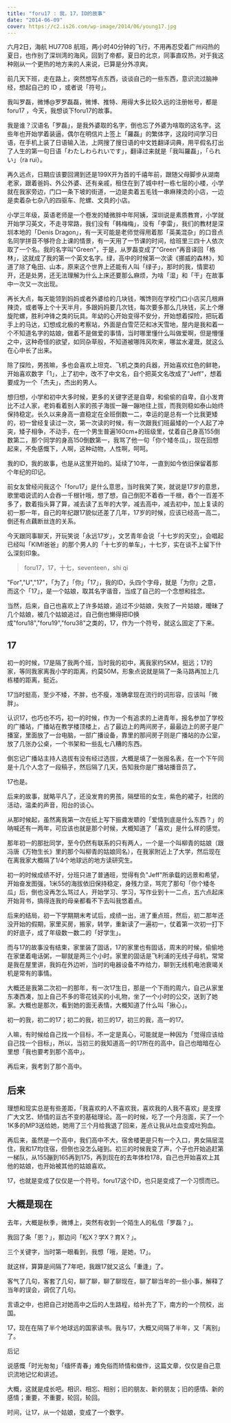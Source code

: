 ```yaml
---
title: "foru17 : 我，17，ID的故事"
date: "2014-06-09"
cover: https://c2.is26.com/wp-image/2014/06/young17.jpg
---
```


六月2日，海航 HU7708 航班，两小时40分钟的飞行，不用再忍受着广州闷热的夏日，也作别了深圳湾的海风，回到了帝都，夏日的北京，同事直叹热，对于我这种刚从一个更热的地方来的人来说，已算是分外凉爽。

前几天下班，走在路上，突然想写点东西，谈谈自己的一些东西，意识流过脑神经，想起自己的 ID ，或者说「符号」。

我叫罗磊，微博@罗罗磊磊，微博、推特、用得大多比较久远的注册帐号，都是foru17 ，今天，我想谈下foru17的故事。

我是谁？汉语名「罗磊」，是我外婆取的名字，倒也忘了外婆为啥取的这名字。这些年也开始学着装逼，偶尔在明信片上签上「羅磊」的繁体字，这段时间学习日语，在手机上装了日语输入法，上网搜了搜日语的中文姓翻译词典，用平假名打出了人生的第一句日语「わたしわられいです」，翻译过来就是「我叫羅磊」，「られい」（ra rui）。

再久远点，日期应该要回溯到还是199X开为首的千禧年前，跟随父母脚步从湖南老家，跟着爸妈、外公外婆、还有亲戚，租住在到了城中村一栋七层的小楼，小学就在我家旁边，门口一条下坡的街道，一边是卖着五毛钱一串麻辣烫的小店，一边是卖着杂七杂八的四驱车、陀螺、文具的小店。

小学三年级，英语老师是一个卷发的矮微胖中年阿姨，深圳说是素质教育，小学就开始学习英文，不走寻常路，我们没有「韩梅梅」，没有「李雷」，我们的教材是深圳本地的「Denis Dragon」，有一天可能是老师觉得用着那「英美混杂」的口音点名同学拼音不够符合上课的情景，有一天用了一节课的时间，给班里三四十人依次取了一个名。我的名字叫"Green"，于是，从罗磊变成了"Green"再音译回「格林」，这就成了我的第一个英文名字。绿，高中的时候第一次读《挪威的森林》，知道了除了龟田、山本，原来这个世界上还能有人叫「绿子」，那时的我，情窦初开，还是处男，还无法理解为什么上床还要那么麻烦，为啥「湿」和「干」在故事中一次又一次出现。

再长大点，每天能领到妈妈或者外婆给的几块钱，嘴馋则在学校门口小店买几根麻辣烫，或者等上个十天半月，多跟妈妈要几次钱，每次要多那么几块钱，买上个爆旋陀螺，胜利冲锋之类的玩具。年幼的心开始变得不安分，开始想着探险，把玩着手上的马达，幻想成北极的考察站，外面是白雪茫茫和冰天雪地，屋内是我和着一个不知道名字的姑娘，做着不是做爱的事情，当时哪里懂什么叫做爱啊，但是懵懂之中，这种奇怪的欲望，如同杂草般，不知道被哪阵风吹来，哪盆水灌溉，就这么在心中长了出来。

除了探险，男孩嘛，多也会喜欢上坦克、飞机之类的兵器，开始喜欢红色的鲜艳，开始喜欢数字「1」，上了初中，改不了中文名，自个把英文名改成了"Jeff"，想着要成为一个「杰夫」，杰出的男人。

想归想，小学和初中大多时候，更多的关键字还是自卑，和偷偷的自卑，自小发育比不过人家，老妈看着别人家的孩子海拔一蹦一蹦地往上拔，而我则稳如泰山始终保持稳定。长久以来身高一直稳定在全班倒数一二，幸运的是总有一个比我更矮的，初一曾经复读过一次，第一次读的时候，有一次跟我们班最矮的一个人起了冲突，矮子相争，不动手，在一个男生普遍160cm+的班级里，仗着自己身高155倒数第二，那个同学的身高150倒数第一，我骂了他一句「你个矮冬瓜」，现在回想起来，不免感慨下，人啊，这种动物，人性啊，呵呵。

我的ID，我的故事，也是从这里开始的。延续了10年，一直到如今依旧保留着那个年纪的印记。

前女友曾经问我这个「foru17」是什么意思，当时我笑了笑，就说是17岁的意思，歌里唱说谎的人会吞一千根针哦，想了想，自己倒犯不着吞一千根，吞个一百差不多了，数着指头算了算，减去读了五年的大学，减去高中，减去初中，加上复读的初一那一年，自己的年纪跟17貌似还差了几年，17岁的时候，应该已经高一高二，倒还有点藕断丝连的关系。

今天跟同事聊天，开玩笑说「永远17岁」，文艺青年会说「十七岁的天空」，会唱起已经叫「KIMI爸爸」的那个男人的「十七岁的单车」，十七岁，实在谈不上留下什么深刻印象。

> foru17，17，十七，seventeen，shi qi

"For","U","17"，「为了」「你」「17」，我的ID，头四个字母，就是「为你」之意，而这个「17」，是一个姑娘，取其名字谐音，当成了自己的一个念想和挂念。

当然，后来，自己也喜欢上了许多姑娘，追过不少姑娘，失败了一片姑娘，暧昧了几个姑娘，被几个姑娘追过，自己倒也懒得把ID换成"foru18","foru19","foru38"之类的，17，作为一个符号，就这么固定了下来。

## 17

初一的时候，17是隔了我两个班，当时我的初中，离我家约5KM，挺远；17的家，等同我家离我小学的距离，约莫50M，形象点说就是隔了一条马路再加上几栋楼的距离，挺近。

17当时挺高，至少不矮，不胖，也不瘦，准确拿现在流行的词形容，应该叫「微胖」。

认识17，也巧也不巧，初一的时候，作为一个有追求的上进青年，报名参加了学校的广播站，广播站在教学楼顶楼上，占了最边上的两间房子，最最边上的房子是广播室，里面放了一台电脑，一部广播设备，靠里的那间房子则是广播站的办公室，放了几张办公桌，一个书架和一些乱七八糟的东西。

倒忘记广播站主持人选拔有没有经过选拔，大概是填了一张报名表，在一个下午同是十几个人念了一段稿子，然后隔了几天，告知我你是广播站播音员了。

17也是。

后来的故事，就略平凡了，还没发育的男孩，隔壁班的女生，紫色的裙子，社团的活动，温柔的声音，阳台的谈心。

从那时候起，虽然离我第一次在纸上写下振聋发聩的「爱情到底是什么东西？」的呐喊还有一两年，可应该也就是那个时候，大概知道了「喜欢」是什么样的感觉。

那年初一的那批同学，至今仍然有联系的只有两人，一个是一个叫柳青的姑娘（跟冯唐《万物生长》里的那个叫柳青的姑娘同名），在我家附近上了大学，然后现在在离我家大概隔了1/4个地球远的地方读研究生。

初一的时候成绩不好，分班只进了普通班，觉得有负"Jeff"所承载的远景和希望，开始奋发图强，1米55的海拔依旧保持稳定，身残力坚，骂完了那句「你个矮冬瓜」后，倒也没再怎么骂过人，开始学习、学习，写作业到十一二点，五六点起床开始背书，搞得连我的母亲都看不下去叫我悠着点。

后来的结局，初一下学期期末考试后，成绩一出，进了重点班，然后，初二那年还没开始的假期，家里买房，搬家，转学，重新读了一遍初一，仗着第一次初一打下的好底子，成了年级数一数二的「好学生」。

而与17的故事没有结束，家里装了固话，17的家里也有固话，周末的时候，偷偷地在家堡着电话粥，一聊就是两三个小时。家里的固话是飞利浦的无线子母机，常常是我在屋里讲，我妈在外边听，当时的电器设备不咋给力，聊到无线机电池衰竭关机是常有的事情。

大概还是我第二次初一的那年，有一次17生日，那是一个下雨的周六，自己从家里东凑西凑，加上自己不多的零花钱买的小礼物，坐了一个小时的公交，送到了她家。大概也是那次，看到她的面无表情，大概知道了什么叫「揪心」。

初一的我，初二的17；初二的我，初三的17，初三的我，高一的17。

人嘛，有时候给自己找一个目标，不一定是真心，可能就是一种因为「觉得应该给自己找一个目标」，所以，当初三的我知道高一的17所在的高中，自己也暗暗在心里想「我也要考到那个高中」。

再后来，我考到了那个高中。

## 后来

理想和现实总是有些差距，「我喜欢的人不喜欢我，喜欢我的人我不喜欢」是支撑广大文艺、矫情的亘古不变的基础理论。高一的时候，吃了一个月泡面，买了一个1K多的MP3送给她，她用了三个月给我退了回来，差点让我从吐血变成吐狗血。

再后来，虽然是一个高中，我们高中不大，宿舍楼更是只有一个入口，男女隔层混住，我和17均住宿，但倒也没怎么碰到。初三的时候我变了声，个子也开始追赶第一梯队，从155蹦到165再到175，再到现在的去年体检178，自己也开始喜欢上其他的姑娘，也开始被其他的姑娘喜欢。

17，也就是变成了仅仅是一个符号。foru17这个ID，也只是变成了一个习惯而已。

## 大概是现在

去年，大概是秋季，微博上，突然有收到一个陌生人的私信「罗磊？」。

我回了条「恩？」，那边问「松X？学X？育X？」。

三个关键字，当时第一眼看到，我想「哦，是她，17」。

就这样，算算是间隔了7年吧，我跟17就又这么「重逢」了。

客气了几句，客套了几句，聊了聊，聊了聊现在，聊了聊当年的一些小事，解释了当年的误会，调侃了几句。

言语之中，也把自己对她高中之后的人生路程，给补充了下，南方的一个院校，出国。

17，现在在隔了半个地球远的国家读书。我与17，大概又间隔了半年，又「离别」了。

后记

说感慨「时光匆匆」「缅怀青春」难免俗而矫情和做作，这篇文章，仅仅是自己意识流地记忆和讲述。

大概，这就是成长吧。相识、相忘、相别；旧的朋友、新的朋友；旧的感情、新的感情；重要，不重要，轮回，轮回。

时间，让17，从一个姑娘，变成了一个数字。
